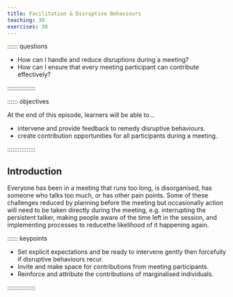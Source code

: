 ```yaml
---
title: Facilitation & Disruptive Behaviours
teaching: 30
exercises: 30
---
```


:::::: questions

* How can I handle and reduce disruptions during a meeting?
* How can I ensure that every meeting participant can contribute effectively?

::::::::::::::::


:::::: objectives

At the end of this episode, learners will be able to...

* intervene and provide feedback to remedy disruptive behaviours.
* create contribution opportunities for all participants during a meeting.

::::::::::::::::

## Introduction

Everyone has been in a meeting that runs too long, is disorganised, has someone who talks too much, or has other pain points. Some of these challenges reduced by planning before the meeting but occasionally action will need to be taken directly during the meeting, e.g. interrupting the persistent talker, making people aware of the time left in the session, and implementing processes to reducethe likelihood of it happening again. 

:::::: keypoints

* Set explicit expectations and be ready to intervene gently then forcefully if disruptive behaviours recur.
* Invite and make space for contributions from meeting participants.
* Reinforce and attribute the contributions of marginalised individuals.

::::::::::::::::


